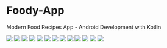 # Foody-App

Modern Food Recipes App - Android Development with Kotlin

![](images/Screenshot_20220309-211247_Foody.jpg)
![](images/Screenshot_20220309-211253_Foody.jpg)
![](images/Screenshot_20220309-211301_Foody.jpg)
![](images/Screenshot_20220309-211306_Foody.jpg)
![](images/Screenshot_20220309-211322_Foody.jpg)
![](images/Screenshot_20220309-211327_Foody.jpg)
![](images/Screenshot_20220309-211342_Foody.jpg)
![](images/Screenshot_20220309-211348_Foody.jpg)
![](images/Screenshot_20220309-211354_Foody.jpg)
![](images/Screenshot_20220309-211400_Foody.jpg)
![](images/Screenshot_20220309-211403_Foody.jpg)
![](images/Screenshot_20220309-211407_Foody.jpg)
![](images/Screenshot_20220309-211420_Foody.jpg)
